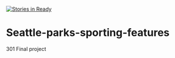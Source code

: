 [![Stories in Ready](https://badge.waffle.io/clair3st/Seattle-parks-sporting-features.svg?label=ready&title=Ready)](http://waffle.io/clair3st/Seattle-parks-sporting-features)

# Seattle-parks-sporting-features
301 Final project
